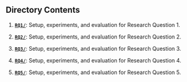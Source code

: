## Directory Contents

1. **[`RQ1/`](./RQ1/)**: Setup, experiments, and evaluation for Research Question 1.  

2. **[`RQ2/`](./RQ2/)**: Setup, experiments, and evaluation for Research Question 2.  

3. **[`RQ3/`](./RQ3/)**: Setup, experiments, and evaluation for Research Question 3.  

4. **[`RQ4/`](./RQ4/)**: Setup, experiments, and evaluation for Research Question 4.  

5. **[`RQ5/`](./RQ5/)**: Setup, experiments, and evaluation for Research Question 5.  